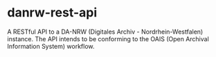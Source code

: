 danrw-rest-api
==============

A RESTful API to a DA-NRW (Digitales Archiv - Nordrhein-Westfalen) instance. The API intends to be conforming to the OAIS (Open Archival Information System) workflow.
